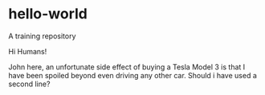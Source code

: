 # hello-world
A training repository

Hi Humans!

John here, an unfortunate side effect of buying a Tesla Model 3 is that I have been spoiled beyond even driving any other car.
Should i have used a second line?
